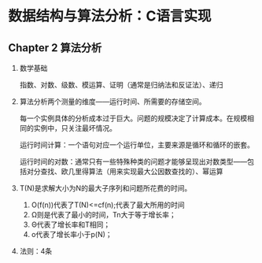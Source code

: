 # 数据结构与算法分析：C语言实现

## Chapter 2 算法分析

1. 数学基础

   指数、对数、级数、模运算、证明（通常是归纳法和反证法）、递归
   
2. 算法分析两个测量的维度——运行时间、所需要的存储空间。

   每一个实例具体的分析成本过于巨大。问题的规模决定了计算成本。在规模相同的实例中，只关注最坏情况。

   运行时间计算：一个语句对应一个运行单位，主要来源是循环和循环的嵌套。

   运行时间的对数：通常只有一些特殊种类的问题才能够呈现出对数类型——包括对分查找、欧几里得算法（用来实现最大公因数查找的）、幂运算

3. T(N)是求解大小为N的最大子序列和问题所花费的时间。
   1. O(f(n))代表了T(N)<=cf(n);代表了最大所用的时间
   2. Ω则是代表了最小的时间，Tn大于等于增长率；
   3. Θ代表了增长率和T相同；
   4. o代表了增长率小于p(N)；
4. 法则：4条
